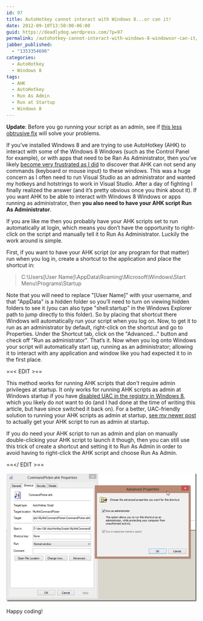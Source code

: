 ```yaml
---
id: 97
title: AutoHotkey cannot interact with Windows 8...or can it!
date: 2012-09-10T13:50:00-06:00
guid: https://deadlydog.wordpress.com/?p=97
permalink: /autohotkey-cannot-interact-with-windows-8-windowsor-can-it/
jabber_published:
  - "1353354696"
categories:
  - AutoHotkey
  - Windows 8
tags:
  - AHK
  - AutoHotkey
  - Run As Admin
  - Run at Startup
  - Windows 8
---
```


__Update__: Before you go running your script as an admin, see if [this less obtrusive fix](http://dans-blog.azurewebsites.net/get-autohotkey-to-interact-with-admin-windows-without-running-ahk-script-as-admin/) will solve your problems.

If you’ve installed Windows 8 and are trying to use AutoHotkey (AHK) to interact with some of the Windows 8 Windows (such as the Control Panel for example), or with apps that need to be Ran As Administrator, then you’ve likely [become very frustrated as I did](http://www.autohotkey.com/community/viewtopic.php?f=1&t=92147) to discover that AHK can not send any commands (keyboard or mouse input) to these windows. This was a huge concern as I often need to run Visual Studio as an administrator and wanted my hotkeys and hotstrings to work in Visual Studio. After a day of fighting I finally realized the answer (and it’s pretty obvious once you think about it). If you want AHK to be able to interact with Windows 8 Windows or apps running as administrator, then __you also need to have your AHK script Run As Administrator__.

If you are like me then you probably have your AHK scripts set to run automatically at login, which means you don’t have the opportunity to right-click on the script and manually tell it to Run As Administrator. Luckily the work around is simple.

First, if you want to have your AHK script (or any program for that matter) run when you log in, create a shortcut to the application and place the shortcut in:

> C:\Users\[User Name]\AppData\Roaming\Microsoft\Windows\Start Menu\Programs\Startup

Note that you will need to replace "[User Name]" with your username, and that "AppData" is a hidden folder so you’ll need to turn on viewing hidden folders to see it (you can also type "shell:startup" in the Windows Explorer path to jump directly to this folder). So by placing that shortcut there Windows will automatically run your script when you log on. Now, to get it to run as an administrator by default, right-click on the shortcut and go to Properties. Under the Shortcut tab, click on the "Advanced..." button and check off "Run as administrator". That’s it. Now when you log onto Windows your script will automatically start up, running as an administrator; allowing it to interact with any application and window like you had expected it to in the first place.

==< EDIT >==

This method works for running AHK scripts that _don’t_ require admin privileges at startup. It only works for running AHK scripts as admin at Windows startup if you have [disabled UAC in the registry in Windows 8](http://www.eightforums.com/system-security/2434-disable-uac-completely.html), which you likely do not want to do (and I had done at the time of writing this article, but have since switched it back on). For a better, UAC-friendly solution to running your AHK scripts as admin at startup, [see my newer post](http://dans-blog.azurewebsites.net/get-autohotkey-script-to-run-as-admin-at-startup/) to actually get your AHK script to run as admin at startup.

If you do need your AHK script to run as admin and plan on manually double-clicking your AHK script to launch it though, then you can still use this trick of create a shortcut and setting it to Run As Admin in order to avoid having to right-click the AHK script and choose Run As Admin.

==</ EDIT >==

![Shortcut file advanced properties](/assets/Posts/2012/11/image_thumb.png)

Happy coding!
